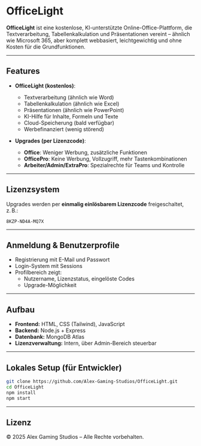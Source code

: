 # OfficeLight

**OfficeLight** ist eine kostenlose, KI-unterstützte Online-Office-Plattform, die Textverarbeitung, Tabellenkalkulation und Präsentationen vereint – ähnlich wie Microsoft 365, aber komplett webbasiert, leichtgewichtig und ohne Kosten für die Grundfunktionen.

---

## Features

- **OfficeLight (kostenlos)**:
  - Textverarbeitung (ähnlich wie Word)
  - Tabellenkalkulation (ähnlich wie Excel)
  - Präsentationen (ähnlich wie PowerPoint)
  - KI-Hilfe für Inhalte, Formeln und Texte
  - Cloud-Speicherung (bald verfügbar)
  - Werbefinanziert (wenig störend)

- **Upgrades (per Lizenzcode)**:
  - **Office**: Weniger Werbung, zusätzliche Funktionen
  - **OfficePro**: Keine Werbung, Vollzugriff, mehr Tastenkombinationen
  - **Arbeiter/Admin/ExtraPro**: Spezialrechte für Teams und Kontrolle

---

## Lizenzsystem

Upgrades werden per **einmalig einlösbarem Lizenzcode** freigeschaltet, z. B.:
```
8KZP-ND4A-MQ7X
```

---

## Anmeldung & Benutzerprofile

- Registrierung mit E-Mail und Passwort
- Login-System mit Sessions
- Profilbereich zeigt:
  - Nutzername, Lizenzstatus, eingelöste Codes
  - Upgrade-Möglichkeit

---

## Aufbau

- **Frontend:** HTML, CSS (Tailwind), JavaScript
- **Backend:** Node.js + Express
- **Datenbank:** MongoDB Atlas
- **Lizenzverwaltung:** Intern, über Admin-Bereich steuerbar

---

## Lokales Setup (für Entwickler)

```bash
git clone https://github.com/Alex-Gaming-Studios/OfficeLight.git
cd OfficeLight
npm install
npm start
```

---

## Lizenz

© 2025 Alex Gaming Studios – Alle Rechte vorbehalten.